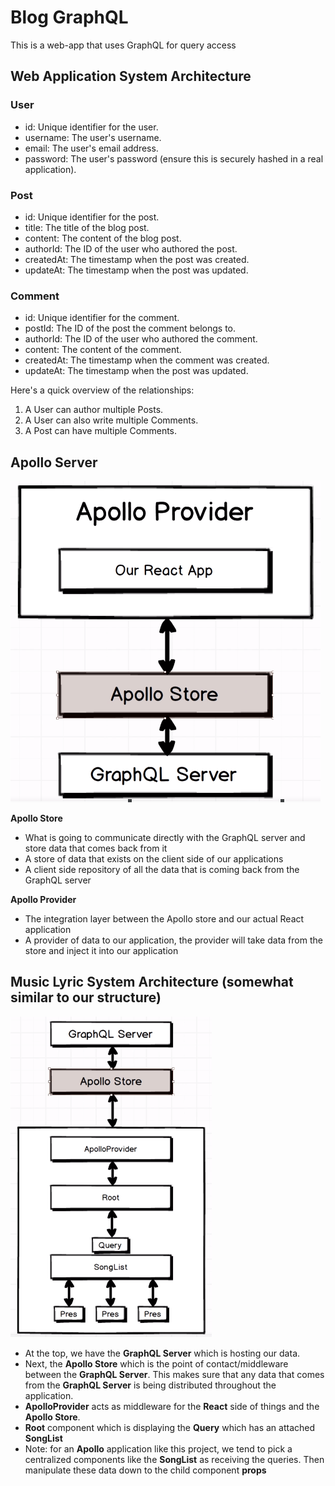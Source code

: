 # Blog GraphQL
This is a web-app that uses GraphQL for query access

## Web Application System Architecture
### User
- id: Unique identifier for the user.
- username: The user's username.
- email: The user's email address.
- password: The user's password (ensure this is securely hashed in a real application).

### Post
- id: Unique identifier for the post.
- title: The title of the blog post.
- content: The content of the blog post.
- authorId: The ID of the user who authored the post.
- createdAt: The timestamp when the post was created.
- updateAt: The timestamp when the post was updated.

### Comment
- id: Unique identifier for the comment.
- postId: The ID of the post the comment belongs to.
- authorId: The ID of the user who authored the comment.
- content: The content of the comment.
- createdAt: The timestamp when the comment was created.
- updateAt: The timestamp when the post was updated.

Here's a quick overview of the relationships:
1. A User can author multiple Posts.
2. A User can also write multiple Comments.
3. A Post can have multiple Comments.

## Apollo Server
![](screenshots/apollo_server.png)

**Apollo Store**
- What is going to communicate directly with the GraphQL server and store data that comes back from it
- A store of data that exists on the client side of our applications
- A client side repository of all the data that is coming back from the GraphQL server

**Apollo Provider**
- The integration layer between the Apollo store and our actual React application
- A provider of data to our application, the provider will take data from the store and inject it into our application

## Music Lyric System Architecture (somewhat similar to our structure)
![](screenshots/sample_songlist_graphql.png)

- At the top, we have the **GraphQL Server** which is hosting our data.
- Next, the **Apollo Store** which is the point of contact/middleware between the **GraphQL Server**. This makes sure that any data that comes from the **GraphQL Server** is being distributed throughout the application.
- **ApolloProvider** acts as middleware for the **React** side of things and the **Apollo Store**.
- **Root** component which is displaying the **Query** which has an attached **SongList**
- Note: for an **Apollo** application like this project, we tend to pick a centralized components like the **SongList** as receiving the queries. Then manipulate these data down to the child component **props**